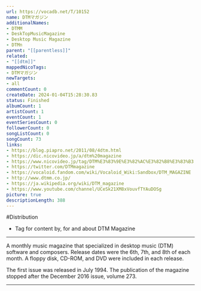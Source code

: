 ```yaml
---
url: https://vocadb.net/T/10152
name: DTMマガジン
additionalNames: 
- DTMM
- DeskTopMusicMagazine
- Desktop Music Magazine
- DTMn
parent: "[[parentless]]"
related:
- "[[dtm]]"
mappedNicoTags:
- DTMマガジン
newTargets:
- all
commentCount: 0
createDate: 2024-01-04T15:28:30.83
status: Finished
albumCount: 1
artistCount: 1
eventCount: 1
eventSeriesCount: 0
followerCount: 0
songListCount: 0
songCount: 73
links: 
- https://blog.piapro.net/2011/08/4dtm.html
- https://dic.nicovideo.jp/a/dtm%20magazine
- https://www.nicovideo.jp/tag/DTM%E3%83%9E%E3%82%AC%E3%82%B8%E3%83%B3
- https://twitter.com/DTMmagazine
- https://vocaloid.fandom.com/wiki/Vocaloid_Wiki:Sandbox/DTM_MAGAZINE
- http://www.dtmm.co.jp/
- https://ja.wikipedia.org/wiki/DTM_magazine
- https://www.youtube.com/channel/UCeSk21XM8xVouvfTYAuDOSg
picture: true
descriptionLength: 388
---
```


#Distribution

- Tag for content by, for and about DTM Magazine

___

A monthly music magazine that specialized in desktop music (DTM) software and composers.
Release dates were the 6th, 7th, and 8th of each month.
A floppy disk, CD-ROM, and DVD were included in each release.

The first issue was released in July 1994.
The publication of the magazine stopped after the December 2016 issue, volume 273.

---


